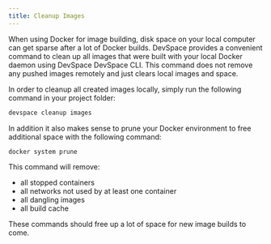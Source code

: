 ```yaml
---
title: Cleanup Images
---
```


When using Docker for image building, disk space on your local computer can get sparse after a lot of Docker builds. DevSpace provides a convenient command to clean up all images that were built with your local Docker daemon using DevSpace DevSpace CLI. This command does not remove any pushed images remotely and just clears local images and space.

In order to cleanup all created images locally, simply run the following command in your project folder:
```bash
devspace cleanup images
```

In addition it also makes sense to prune your Docker environment to free additional space with the following command:

```bash
docker system prune
```

This command will remove:
- all stopped containers
- all networks not used by at least one container
- all dangling images
- all build cache

These commands should free up a lot of space for new image builds to come.
